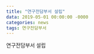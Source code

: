 ```yaml
---
title: "연구전담부서 설립"
data: 2019-05-01 00:00:00 -0000
categories: news 
tags: 연구전담부서
---
```


연구전담부서 설립
